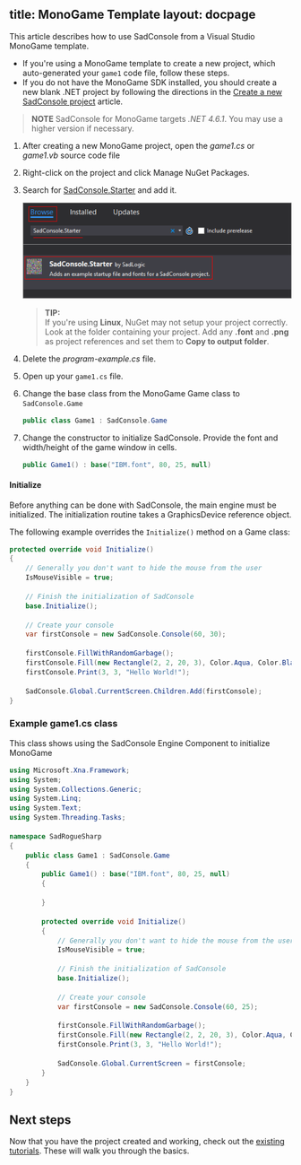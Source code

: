 title: MonoGame Template
layout: docpage
---

This article describes how to use SadConsole from a Visual Studio MonoGame template.

- If you're using a MonoGame template to create a new project, which auto-generated your `game1` code file, follow these steps. 
- If you do not have the MonoGame SDK installed, you should create a new blank .NET project by following the directions in the [Create a new SadConsole project](create-a-new-sadconsole-project.md) article.

>**NOTE**
>SadConsole for MonoGame targets *.NET 4.6.1*. You may use a higher version if necessary.

1. After creating a new MonoGame project, open the *game1.cs* or *game1.vb* source code file
2. Right-click on the project and click Manage NuGet Packages.
5. Search for [SadConsole.Starter](https://www.nuget.org/packages/SadConsole.Starter/) and add it.

    ![nuget preview](images/part1-nuget.png)

    >**TIP:**  
    >If you're using **Linux**, NuGet may not setup your project correctly. Look at the folder containing your project. Add any **.font** and **.png** as project references and set them to **Copy to output folder**.
5. Delete the *program-example.cs* file.
6. Open up your `game1.cs` file.
7. Change the base class from the MonoGame Game class to `SadConsole.Game`

    ```csharp
    public class Game1 : SadConsole.Game
    ```

8. Change the constructor to initialize SadConsole. Provide the font and width/height of the game window in cells.

    ```csharp
    public Game1() : base("IBM.font", 80, 25, null)
    ```

#### Initialize
Before anything can be done with SadConsole, the main engine must be initialized. The initialization routine takes a GraphicsDevice reference object. 

The following example overrides the `Initialize()` method on a Game class:

```csharp
protected override void Initialize()
{
    // Generally you don't want to hide the mouse from the user
    IsMouseVisible = true;

    // Finish the initialization of SadConsole
    base.Initialize();

    // Create your console
    var firstConsole = new SadConsole.Console(60, 30);

    firstConsole.FillWithRandomGarbage();
    firstConsole.Fill(new Rectangle(2, 2, 20, 3), Color.Aqua, Color.Black, 0);
    firstConsole.Print(3, 3, "Hello World!");

    SadConsole.Global.CurrentScreen.Children.Add(firstConsole);
}
```

### Example game1.cs class

This class shows using the SadConsole Engine Component to initialize MonoGame

```csharp
using Microsoft.Xna.Framework;
using System;
using System.Collections.Generic;
using System.Linq;
using System.Text;
using System.Threading.Tasks;

namespace SadRogueSharp
{
    public class Game1 : SadConsole.Game
    {
        public Game1() : base("IBM.font", 80, 25, null)
        {
            
        }

        protected override void Initialize()
        {
            // Generally you don't want to hide the mouse from the user
            IsMouseVisible = true;

            // Finish the initialization of SadConsole
            base.Initialize();

            // Create your console
            var firstConsole = new SadConsole.Console(60, 25);

            firstConsole.FillWithRandomGarbage();
            firstConsole.Fill(new Rectangle(2, 2, 20, 3), Color.Aqua, Color.Black, 0);
            firstConsole.Print(3, 3, "Hello World!");

            SadConsole.Global.CurrentScreen = firstConsole;
        }
    }
}
```

## Next steps

Now that you have the project created and working, check out the [existing tutorials](index.md). These will walk you through the basics.